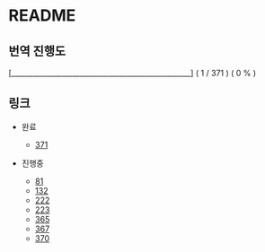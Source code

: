 # README

## 번역 진행도

[__________________________________________________] ( 1 / 371 ) ( 0 % )

## 링크

* 완료
  * [371](./371.md)

* 진행중
  * [81](./81.md)
  * [132](./132.md)
  * [222](./222.md)
  * [223](./223.md)
  * [365](./365.md)
  * [367](./367.md)
  * [370](./370.md)
